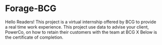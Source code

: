 # Forage-BCG
Hello Readers!
This project is a virtual internship offered by BCG to provide a real time work experience.
This project use data to advise your client, PowerCo, on how to retain their customers with the team at BCG X
Below is the certificate of completion.

